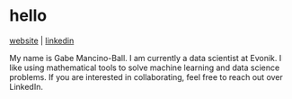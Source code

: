 # hello

[website](https://gmancino.github.io) | [linkedin](https://www.linkedin.com/in/gabriel-mancino-ball/)

My name is Gabe Mancino-Ball. I am currently a data scientist at Evonik. I like using mathematical tools to solve machine learning and data science problems. If you are interested in collaborating, feel free to reach out over LinkedIn.
